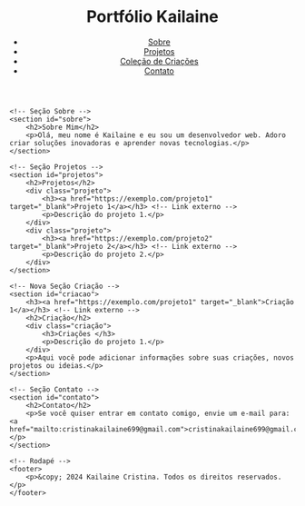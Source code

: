 
<html lang="pt-BR">
<head>       
    <meta charset="UTF-8">
    <meta name="viewport" content="width=device-width, initial-scale=1.0">
    <title>Meu Portfólio</title>
    <link rel="stylesheet" href="style.css">
</head>
<body>
    <!-- Cabeçalho da Página -->
    <header>
        <div class="header-container">
            <h1 class="logo">Portfólio Kailaine</h1> <!-- Ajuste do título -->
            <nav>
                <ul class="nav-menu">
                    <li><a href="#sobre">Sobre</a></li>
                    <li><a href="#projetos">Projetos</a></li>
                    <li><a href="#criacao">Coleção de Criações</a></li> <!-- Aba "Criação" -->
                    <li><a href="#contato">Contato</a></li>
                </ul>
            </nav>
        </div>
    </header>


    <!-- Seção Sobre -->
    <section id="sobre">
        <h2>Sobre Mim</h2>
        <p>Olá, meu nome é Kailaine e eu sou um desenvolvedor web. Adoro criar soluções inovadoras e aprender novas tecnologias.</p>
    </section>

    <!-- Seção Projetos -->
    <section id="projetos">
        <h2>Projetos</h2>
        <div class="projeto">
            <h3><a href="https://exemplo.com/projeto1" target="_blank">Projeto 1</a></h3> <!-- Link externo -->
            <p>Descrição do projeto 1.</p>
        </div>
        <div class="projeto">
            <h3><a href="https://exemplo.com/projeto2" target="_blank">Projeto 2</a></h3> <!-- Link externo -->
            <p>Descrição do projeto 2.</p>
        </div>
    </section>

    <!-- Nova Seção Criação -->
    <section id="criacao">
        <h3><a href="https://exemplo.com/projeto1" target="_blank">Criação 1</a></h3> <!-- Link externo -->
        <h2>Criação</h2>
        <div class="criação">
            <h3>Criações </h3>
            <p>Descrição do projeto 1.</p>
        </div>
        <p>Aqui você pode adicionar informações sobre suas criações, novos projetos ou ideias.</p>
    </section>

    <!-- Seção Contato -->
    <section id="contato">
        <h2>Contato</h2>
        <p>Se você quiser entrar em contato comigo, envie um e-mail para: <a href="mailto:cristinakailaine699@gmail.com">cristinakailaine699@gmail.com</a></p>
    </section>

    <!-- Rodapé -->
    <footer>
        <p>&copy; 2024 Kailaine Cristina. Todos os direitos reservados.</p>
    </footer>

</body>
</html>
